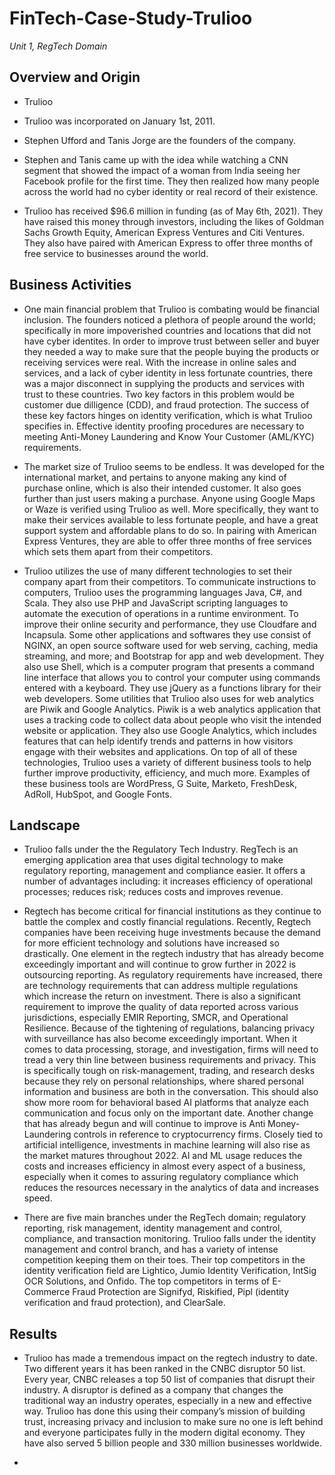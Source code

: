 # FinTech-Case-Study-Trulioo
*Unit 1, RegTech Domain*


## Overview and Origin

* Trulioo 

* Trulioo was incorporated on January 1st, 2011.

* Stephen Ufford and Tanis Jorge are the founders of the company.

* Stephen and Tanis came up with the idea while watching a CNN segment that showed the impact of a woman from India seeing her Facebook profile for the first time. They then realized how many people across the world had no cyber identity or real record of their existence.

* Trulioo has received $96.6 million in funding (as of May 6th, 2021). They have raised this money through investors, including the likes of Goldman Sachs Growth Equity, American Express Ventures and Citi Ventures. They also have paired with American Express to offer three months of free service to businesses around the world.


## Business Activities

* One main financial problem that Trulioo is combating would be financial inclusion. The founders noticed a plethora of people around the world; specifically in more impoverished countries and locations that did not have cyber identites. In order to improve trust between seller and buyer they needed a way to make sure that the people buying the products or receiving services were real. With the increase in online sales and services, and a lack of cyber identity in less fortunate countries, there was a major disconnect in supplying the products and services with trust to these countries. Two key factors in this problem would be customer due dilligence (CDD), and fraud protection. The success of these key factors hinges on identity verification, which is what Trulioo specifies in. Effective identity proofing procedures are necessary to meeting Anti-Money Laundering and Know Your Customer (AML/KYC) requirements.

* The market size of Trulioo seems to be endless. It was developed for the international market, and pertains to anyone making any kind of purchase online, which is also their intended customer. It also goes further than just users making a purchase. Anyone using Google Maps or Waze is verified using Trulioo as well. More specifically, they want to make their services available to less fortunate people, and have a great support system and affordable plans to do so. In pairing with American Express Ventures, they are able to offer three months of free services which sets them apart from their competitors. 

* Trulioo utilizes the use of many different technologies to set their company apart from their competitors. To communicate instructions to computers, Trulioo uses the programming languages Java, C#, and Scala. They also use PHP and JavaScript scripting languages to automate the execution of operations in a runtime environment. To improve their online security and performance, they use Cloudfare and Incapsula. Some other applications and softwares they use consist of NGINX, an open source software used for web serving, caching, media streaming, and more; and Bootstrap for app and web development. They also use Shell, which is a computer program that presents a command line interface that allows you to control your computer using commands entered with a keyboard. They use jQuery as a functions library for their web developers. Some utilities that Trulioo also uses for web analytics are Piwik and Google Analytics. Piwik is a web analytics application that uses a tracking code to collect data about people who visit the intended website or application. They also use Google Analytics, which includes features that can help identify trends and patterns in how visitors engage with their websites and applications. On top of all of these technologies, Trulioo uses a variety of different business tools to help further improve productivity, efficiency, and much more. Examples of these business tools are WordPress, G Suite, Marketo, FreshDesk, AdRoll, HubSpot, and Google Fonts. 


## Landscape

* Trulioo falls under the the Regulatory Tech Industry. RegTech is an emerging application area that uses digital technology to make regulatory reporting, management and compliance easier. It offers a number of advantages including: it increases efficiency of operational processes; reduces risk; reduces costs and improves revenue.

* Regtech has become critical for financial institutions as they continue to battle the complex and costly financial regulations. Recently, Regtech companies have been receiving huge investments because the demand for more efficient technology and solutions have increased so drastically. One element in the regtech industry that has already become exceedingly important and will continue to grow further in 2022 is outsourcing reporting. As regulatory requirements have increased, there are technology requirements that can address multiple regulations which increase the return on investment. There is also a significant requirement to improve the quality of data reported across various jurisdictions, especially EMIR Reporting, SMCR, and Operational Resilience. Because of the tightening of regulations, balancing privacy with surveillance has also become exceedingly important. When it comes to data processing, storage, and investigation, firms will need to tread a very thin line between business requirements and privacy. This is specifically tough on risk-management, trading, and research desks because they rely on personal relationships, where shared personal information and business are both in the conversation. This should also show more room for behavioral based AI platforms that analyze each communication and focus only on the important date. Another change that has already begun and will continue to improve is Anti Money-Laundering controls in reference to cryptocurrency firms. Closely tied to artificial intelligence, investments in machine learning will also rise as the market matures throughout 2022. AI and ML usage reduces the costs and increases efficiency in almost every aspect of a business, especially when it comes to assuring regulatory compliance which reduces the resources necessary in the analytics of data and increases speed. 

* There are five main branches under the RegTech domain; regulatory reporting, risk management, identity management and control, compliance, and transaction monitoring. Trulioo falls under the identity management and control branch, and has a variety of intense competition keeping them on their toes. Their top competitors in the identity verification field are Lightico, Jumio Identity Verification, IntSig OCR Solutions, and Onfido. The top competitors in terms of E-Commerce Fraud Protection are Signifyd, Riskified, Pipl (identity verification and fraud protection), and ClearSale.  


## Results

* Trulioo has made a tremendous impact on the regtech industry to date. Two different years it has been ranked in the CNBC disruptor 50 list. Every year, CNBC releases a top 50 list of companies that disrupt their industry. A disruptor is defined as a company that changes the traditional way an industry operates, especially in a new and effective way. Trulioo has done this using their company’s mission of building trust, increasing privacy and inclusion to make sure no one is left behind and everyone participates fully in the modern digital economy. They have also served 5 billion people and 330 million businesses worldwide. 

* 